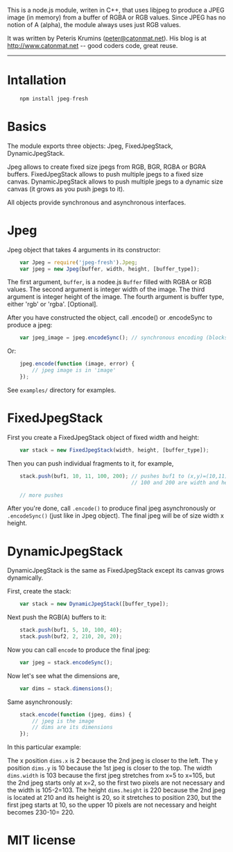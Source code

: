 This is a node.js module, writen in C++, that uses libjpeg to produce a JPEG
image (in memory) from a buffer of RGBA or RGB values. Since JPEG has no notion
of A (alpha), the module always uses just RGB values.

It was written by Peteris Krumins (peter@catonmat.net).
His blog is at http://www.catonmat.net  --  good coders code, great reuse.

------------------------------------------------------------------------------

# Intallation
```js
    npm install jpeg-fresh
```

# Basics

The module exports three objects: Jpeg, FixedJpegStack, DynamicJpegStack.

Jpeg allows to create fixed size jpegs from RGB, BGR, RGBA or BGRA buffers.
FixedJpegStack allows to push multiple jpegs to a fixed size canvas.
DynamicJpegStack allows to push multiple jpegs to a dynamic size canvas (it
grows as you push jpegs to it).

All objects provide synchronous and asynchronous interfaces.

# Jpeg

Jpeg object that takes 4 arguments in its constructor:

```js
    var Jpeg = require('jpeg-fresh').Jpeg;
    var jpeg = new Jpeg(buffer, width, height, [buffer_type]);
```

The first argument, `buffer`, is a nodee.js `Buffer` filled with RGBA or RGB
values.
The second argument is integer width of the image.
The third argument is integer height of the image.
The fourth argument is buffer type, either 'rgb' or 'rgba'. [Optional].

After you have constructed the object, call .encode() or .encodeSync to produce
a jpeg:
```js
    var jpeg_image = jpeg.encodeSync(); // synchronous encoding (blocks node.js)
```
Or:
```js
    jpeg.encode(function (image, error) {
        // jpeg image is in 'image'
    });
```
See `examples/` directory for examples.


# FixedJpegStack

First you create a FixedJpegStack object of fixed width and height:
```js
    var stack = new FixedJpegStack(width, height, [buffer_type]);
```
Then you can push individual fragments to it, for example,
```js
    stack.push(buf1, 10, 11, 100, 200); // pushes buf1 to (x,y)=(10,11)
                                        // 100 and 200 are width and height.

    // more pushes
```
After you're done, call `.encode()` to produce final jpeg asynchronously or
`.encodeSync()` (just like in Jpeg object). The final jpeg will be of size
width x height.


# DynamicJpegStack

DynamicJpegStack is the same as FixedJpegStack except its canvas grows dynamically.

First, create the stack:
```js
    var stack = new DynamicJpegStack([buffer_type]);
```
Next push the RGB(A) buffers to it:
```js
    stack.push(buf1, 5, 10, 100, 40);
    stack.push(buf2, 2, 210, 20, 20);
```
Now you can call `encode` to produce the final jpeg:
```js
    var jpeg = stack.encodeSync();
```
Now let's see what the dimensions are,
```js
    var dims = stack.dimensions();
```
Same asynchronously:
```js
    stack.encode(function (jpeg, dims) {
        // jpeg is the image
        // dims are its dimensions
    });
```
In this particular example:

The x position `dims.x` is 2 because the 2nd jpeg is closer to the left.
The y position `dims.y` is 10 because the 1st jpeg is closer to the top.
The width `dims.width` is 103 because the first jpeg stretches from x=5 to
x=105, but the 2nd jpeg starts only at x=2, so the first two pixels are not
necessary and the width is 105-2=103.
The height `dims.height` is 220 because the 2nd jpeg is located at 210 and
its height is 20, so it stretches to position 230, but the first jpeg starts
at 10, so the upper 10 pixels are not necessary and height becomes 230-10= 220.

# MIT license

